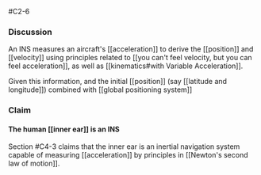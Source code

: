 #C2-6 

### Discussion
An INS measures an aircraft's [[acceleration]] to derive the [[position]] and [[velocity]] using principles related to [[you can't feel velocity, but you can feel acceleration]], as well as [[kinematics#with Variable Acceleration]].

Given this information, and the initial [[position]] (say [[latitude and longitude]]) combined with [[global positioning system]]

### Claim
#### The human [[inner ear]] is an INS
Section #C4-3 claims that the inner ear is an inertial navigation system capable of measuring [[acceleration]] by principles in [[Newton's second law of motion]].

